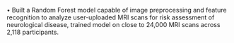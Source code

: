 •	Built a Random Forest model capable of image preprocessing and feature recognition to analyze user-uploaded MRI scans for risk assessment of neurological disease, trained model on close to 24,000 MRI scans across 2,118 participants.
